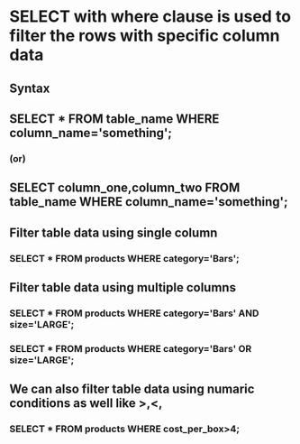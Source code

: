 # SELECT with where clause is used to filter the rows with specific column data

## Syntax

## SELECT \* FROM table_name WHERE column_name='something';

### (or)

## SELECT column_one,column_two FROM table_name WHERE column_name='something';

## Filter table data using single column

### SELECT \* FROM products WHERE category='Bars';

## Filter table data using multiple columns

### SELECT \* FROM products WHERE category='Bars' AND size='LARGE';

### SELECT \* FROM products WHERE category='Bars' OR size='LARGE';

## We can also filter table data using numaric conditions as well like >,<,

### SELECT \* FROM products WHERE cost_per_box>4;
